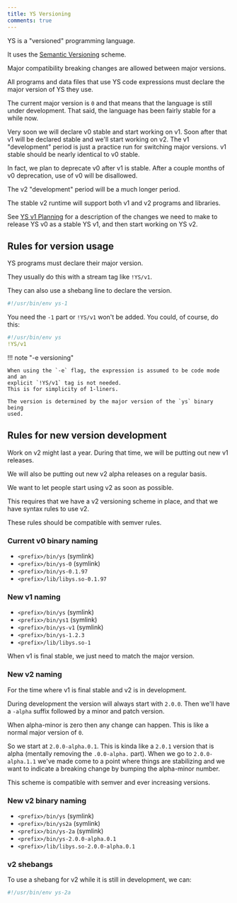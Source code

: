 ```yaml
---
title: YS Versioning
comments: true
---
```



YS is a "versioned" programming language.

It uses the [Semantic Versioning](https://semver.org/) scheme.

Major compatibility breaking changes are allowed between major versions.

All programs and data files that use YS code expressions must declare the major
version of YS they use.

The current major version is `0` and that means that the language is still
under development.
That said, the language has been fairly stable for a while now.

Very soon we will declare v0 stable and start working on v1.
Soon after that v1 will be declared stable and we'll start working on v2.
The v1 "development" period is just a practice run for switching major versions.
v1 stable should be nearly identical to v0 stable.

In fact, we plan to deprecate v0 after v1 is stable.
After a couple months of v0 deprecation, use of v0 will be disallowed.

The v2 "development" period will be a much longer period.

The stable v2 runtime will support both v1 and v2 programs and libraries.

See [YS v1 Planning](v1-planning.md) for a description of the changes we need to
make to release YS v0 as a stable YS v1, and then start working on YS v2.


## Rules for version usage

YS programs must declare their major version.

They usually do this with a stream tag like `!YS/v1`.

They can also use a shebang line to declare the version.

```yaml
#!/usr/bin/env ys-1
```

You need the `-1` part or `!YS/v1` won't be added.
You could, of course, do this:

```yaml
#!/usr/bin/env ys
!YS/v1
```

!!! note "-e versioning"

    When using the `-e` flag, the expression is assumed to be code mode and an
    explicit `!YS/v1` tag is not needed.
    This is for simplicity of 1-liners.

    The version is determined by the major version of the `ys` binary being
    used.


## Rules for new version development

Work on v2 might last a year.
During that time, we will be putting out new v1 releases.

We will also be putting out new v2 alpha releases on a regular basis.

We want to let people start using v2 as soon as possible.

This requires that we have a v2 versioning scheme in place, and that we have
syntax rules to use v2.

These rules should be compatible with semver rules.


### Current v0 binary naming

* `<prefix>/bin/ys` (symlink)
* `<prefix>/bin/ys-0` (symlink)
* `<prefix>/bin/ys-0.1.97`
* `<prefix>/lib/libys.so-0.1.97`


### New v1 naming

* `<prefix>/bin/ys` (symlink)
* `<prefix>/bin/ys1` (symlink)
* `<prefix>/bin/ys-v1` (symlink)
* `<prefix>/bin/ys-1.2.3`
* `<prefix>/lib/libys.so-1`

When v1 is final stable, we just need to match the major version.


### New v2 naming

For the time where v1 is final stable and v2 is in development.

During development the version will always start with `2.0.0`.
Then we'll have a `-alpha` suffix followed by a minor and patch version.

When alpha-minor is zero then any change can happen.
This is like a normal major version of `0`.

So we start at `2.0.0-alpha.0.1`.
This is kinda like a `2.0.1` version that is alpha (mentally removing the
`.0.0-alpha.` part).
When we go to `2.0.0-alpha.1.1` we've made come to a point where things are
stabilizing and we want to indicate a breaking change by bumping the alpha-minor
number.

This scheme is compatible with semver and ever increasing versions.


### New v2 binary naming

* `<prefix>/bin/ys` (symlink)
* `<prefix>/bin/ys2a` (symlink)
* `<prefix>/bin/ys-2a` (symlink)
* `<prefix>/bin/ys-2.0.0-alpha.0.1`
* `<prefix>/lib/libys.so-2.0.0-alpha.0.1`


### v2 shebangs

To use a shebang for v2 while it is still in development, we can:

```yaml
#!/usr/bin/env ys-2a
```
